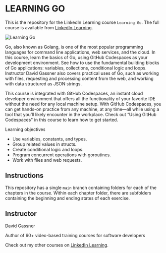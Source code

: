 # LEARNING GO
This is the repository for the LinkedIn Learning course `Learning Go`. The full course is available from [LinkedIn Learning][lil-course-url].

![Learning Go][lil-thumbnail-url] 

Go, also known as Golang, is one of the most popular programming languages for command line applications, web services, and the cloud. In this course, learn the basics of Go, using GitHub Codespaces as your development environment. See how to use the fundamental building blocks of Go applications: variables, collections, conditional logic and loops. Instructor David Gassner also covers practical uses of Go, such as working with files, requesting and processing content from the web, and working with data structured as JSON strings.

This course is integrated with GitHub Codespaces, an instant cloud developer environment that offers all the functionality of your favorite IDE without the need for any local machine setup. With GitHub Codespaces, you can get hands-on practice from any machine, at any time—all while using a tool that you’ll likely encounter in the workplace. Check out “Using GitHub Codespaces" in this course to learn how to get started.

Learning objectives
- Use variables, constants, and types.
- Group related values in structs.
- Create conditional logic and loops.
- Program concurrent operations with goroutines.
- Work with files and web requests.

## Instructions
This repository has a single `main` branch containing folders for each of the chapters in the course. Within each chapter folder, there are subfolders containing the beginning and ending states of each exercise.

## Instructor

David Gassner

Author of 60+ video-based training courses for software developers



                            

Check out my other courses on [LinkedIn Learning](https://www.linkedin.com/learning/instructors/david-gassner?u=104).

[0]: # (Replace these placeholder URLs with actual course URLs)

[lil-course-url]: https://www.linkedin.com/learning/learning-go-24516285
[lil-thumbnail-url]: https://media.licdn.com/dms/image/v2/D4D0DAQHpcqqZSnIIGA/learning-public-crop_675_1200/learning-public-crop_675_1200/0/1734739307620?e=2147483647&v=beta&t=5yJ-PaUnqNGgtFjfMWjbZSznLIIWGPkrggBeE7FHgYk

